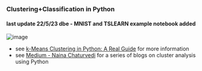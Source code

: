 ### Clustering+Classification in Python
#### last update 22/5/23 dbe - MNIST and TSLEARN example notebook added

![image](https://user-images.githubusercontent.com/52699611/167308642-482bb515-6561-497b-836e-5a9cca9cedc9.png)

* see [k-Means Clustering in Python: A Real Guide](https://realpython.com/k-means-clustering-python/) for more information
* see [Medium - Naina Chaturvedi](https://medium.datadriveninvestor.com/cluster-analysis-using-python-part-1-4ceee387d79a) for a series of blogs on cluster analysis using Python 

